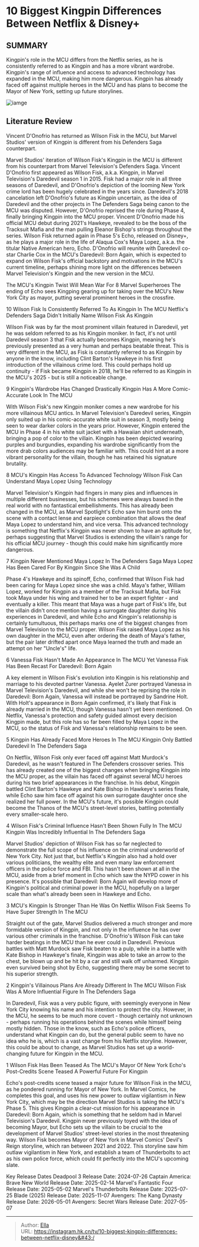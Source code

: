 # 10 Biggest Kingpin Differences Between Netflix &amp; Disney&#43;


## SUMMARY 


 Kingpin&#39;s role in the MCU differs from the Netflix series, as he is consistently referred to as Kingpin and has a more vibrant wardrobe. 
 Kingpin&#39;s range of influence and access to advanced technology has expanded in the MCU, making him more dangerous. 
 Kingpin has already faced off against multiple heroes in the MCU and has plans to become the Mayor of New York, setting up future storylines. 

![iamge](https://static1.srcdn.com/wordpress/wp-content/uploads/2024/01/wilson-fisk-s-kingpin-in-the-mcu-and-on-netflix.jpg)

## Literature Review
Vincent D&#39;Onofrio has returned as Wilson Fisk in the MCU, but Marvel Studios&#39; version of Kingpin is different from his Defenders Saga counterpart.




Marvel Studios&#39; iteration of Wilson Fisk&#39;s Kingpin in the MCU is different from his counterpart from Marvel Television&#39;s Defenders Saga. Vincent D&#39;Onofrio first appeared as Wilson Fisk, a.k.a. Kingpin, in Marvel Television&#39;s Daredevil season 1 in 2015. Fisk had a major role in all three seasons of Daredevil, and D&#39;Onofrio&#39;s depiction of the looming New York crime lord has been hugely celebrated in the years since. Daredevil&#39;s 2018 cancelation left D&#39;Onofrio&#39;s future as Kingpin uncertain, as the idea of Daredevil and the other projects in The Defenders Saga being canon to the MCU was disputed. However, D&#39;Onofrio reprised the role during Phase 4, finally bringing Kingpin into the MCU proper.
Vincent D&#39;Onofrio made his official MCU debut during 2021&#39;s Hawkeye, revealed to be the boss of the Tracksuit Mafia and the man pulling Eleanor Bishop&#39;s strings throughout the series. Wilson Fisk returned again in Phase 5&#39;s Echo, released on Disney&#43;, as he plays a major role in the life of Alaqua Cox&#39;s Maya Lopez, a.k.a. the titular Native American hero, Echo. D&#39;Onofrio will reunite with Daredevil co-star Charlie Cox in the MCU&#39;s Daredevil: Born Again, which is expected to expand on Wilson Fisk&#39;s official backstory and motivations in the MCU&#39;s current timeline, perhaps shining more light on the differences between Marvel Television&#39;s Kingpin and the new version in the MCU.
            
 
 The MCU&#39;s Kingpin Twist Will Mean War For 8 Marvel Superheroes 
The ending of Echo sees Kingping gearing up for taking over the MCU&#39;s New York City as mayor, putting several prominent heroes in the crossfire.













 








 10  Wilson Fisk Is Consistently Referred To As Kingpin In The MCU 
Netflix&#39;s Defenders Saga Didn&#39;t Initially Name Wilson Fisk As Kingpin
        

Wilson Fisk was by far the most prominent villain featured in Daredevil, yet he was seldom referred to as his Kingpin moniker. In fact, it&#39;s not until Daredevil season 3 that Fisk actually becomes Kingpin, meaning he&#39;s previously presented as a very human and perhaps beatable threat. This is very different in the MCU, as Fisk is constantly referred to as Kingpin by anyone in the know, including Clint Barton&#39;s Hawkeye in his first introduction of the villainous crime lord. This could perhaps hold up continuity - if Fisk became Kingpin in 2018, he&#39;ll be referred to as Kingpin in the MCU&#39;s 2025 - but is still a noticeable change.





 9  Kingpin&#39;s Wardrobe Has Changed Drastically 
Kingpin Has A More Comic-Accurate Look In The MCU


 







With Wilson Fisk&#39;s new Kingpin moniker comes a new wardrobe for his more villainous MCU antics. In Marvel Television&#39;s Daredevil series, Kingpin only suited up in his comic-accurate white suit in season 3, mostly being seen to wear darker colors in the years prior. However, Kingpin entered the MCU in Phase 4 in his white suit jacket with a Hawaiian shirt underneath, bringing a pop of color to the villain. Kingpin has been depicted wearing purples and burgundies, expanding his wardrobe significantly from the more drab colors audiences may be familiar with. This could hint at a more vibrant personality for the villain, though he has retained his signature brutality.





 8  MCU&#39;s Kingpin Has Access To Advanced Technology 
Wilson Fisk Can Understand Maya Lopez Using Technology
        

Marvel Television&#39;s Kingpin had fingers in many pies and influences in multiple different businesses, but his schemes were always based in the real world with no fantastical embellishments. This has already been changed in the MCU, as Marvel Spotlight&#39;s Echo saw him burst onto the scene with a contact lense and earpiece combination that allows the deaf Maya Lopez to understand him, and vice versa. This advanced technology is something that Netflix&#39;s Kingpin was never shown to have an aptitude for, perhaps suggesting that Marvel Studios is extending the villain&#39;s range for his official MCU journey - though this could make him significantly more dangerous.





 7  Kingpin Never Mentioned Maya Lopez In The Defenders Saga 
Maya Lopez Has Been Cared For By Kingpin Since She Was A Child
        

Phase 4&#39;s Hawkeye and its spinoff, Echo, confirmed that Wilson Fisk had been caring for Maya Lopez since she was a child. Maya&#39;s father, William Lopez, worked for Kingpin as a member of the Tracksuit Mafia, but Fisk took Maya under his wing and trained her to be an expert fighter - and eventually a killer. This meant that Maya was a huge part of Fisk&#39;s life, but the villain didn&#39;t once mention having a surrogate daughter during his experiences in Daredevil, and while Echo and Kingpin&#39;s relationship is certainly tumultuous, this perhaps marks one of the biggest changes from Marvel Television to the MCU proper.
Wilson Fisk raised Maya Lopez as his own daughter in the MCU, even after ordering the death of Maya&#39;s father, but the pair later drifted apart once Maya learned the truth and made an attempt on her &#34;Uncle&#39;s&#34; life. 






 6  Vanessa Fisk Hasn&#39;t Made An Appearance In The MCU Yet 
Vanessa Fisk Has Been Recast For Daredevil: Born Again


 







A key element in Wilson Fisk&#39;s evolution into Kingpin is his relationship and marriage to his devoted partner Vanessa. Ayelet Zurer portrayed Vanessa in Marvel Television&#39;s Daredevil, and while she won&#39;t be reprising the role in Daredevil: Born Again, Vanessa will instead be portrayed by Sandrine Holt. With Holt&#39;s appearance in Born Again confirmed, it&#39;s likely that Fisk is already married in the MCU, though Vanessa hasn&#39;t yet been mentioned. On Netflix, Vanessa&#39;s protection and safety guided almost every decision Kingpin made, but this role has so far been filled by Maya Lopez in the MCU, so the status of Fisk and Vanessa&#39;s relationship remains to be seen.





 5  Kingpin Has Already Faced More Heroes In The MCU 
Kingpin Only Battled Daredevil In The Defenders Saga
        

On Netflix, Wilson Fisk only ever faced off against Matt Murdock&#39;s Daredevil, as he wasn&#39;t featured in The Defenders crossover series. This has already created one of the biggest changes when bringing Kingpin into the MCU proper, as the villain has faced off against several MCU heroes during his two brief appearances in the franchise. In his debut, Kingpin battled Clint Barton&#39;s Hawkeye and Kate Bishop in Hawkeye&#39;s series finale, while Echo saw him face off against his own surrogate daughter once she realized her full power. In the MCU&#39;s future, it&#39;s possible Kingpin could become the Thanos of the MCU&#39;s street-level stories, battling potentially every smaller-scale hero.





 4  Wilson Fisk&#39;s Criminal Influence Hasn&#39;t Been Shown Fully In The MCU 
Kingpin Was Incredibly Influential In The Defenders Saga
        

Marvel Studios&#39; depiction of Wilson Fisk has so far neglected to demonstrate the full scope of his influence on the criminal underworld of New York City. Not just that, but Netflix&#39;s Kingpin also had a hold over various politicians, the wealthy elite and even many law enforcement officers in the police force and FBI. This hasn&#39;t been shown at all in the MCU, aside from a brief moment in Echo which saw the NYPD cower in his presence. It&#39;s possible that Daredevil: Born Again will develop more of Kingpin&#39;s political and criminal power in the MCU, hopefully on a larger scale than what&#39;s already been seen in Hawkeye and Echo.





 3  MCU&#39;s Kingpin Is Stronger Than He Was On Netflix 
Wilson Fisk Seems To Have Super Strength In The MCU
        

Straight out of the gate, Marvel Studios delivered a much stronger and more formidable version of Kingpin, and not only in the influence he has over various other criminals in the franchise. D&#39;Onofrio&#39;s Wilson Fisk can take harder beatings in the MCU than he ever could in Daredevil. Previous battles with Matt Murdock saw Fisk beaten to a pulp, while in a battle with Kate Bishop in Hawkeye&#39;s finale, Kingpin was able to take an arrow to the chest, be blown up and be hit by a car and still walk off unharmed. Kingpin even survived being shot by Echo, suggesting there may be some secret to his superior strength.





 2  Kingpin&#39;s Villainous Plans Are Already Different In The MCU 
Wilson Fisk Was A More Influential Figure In The Defenders Saga
        

In Daredevil, Fisk was a very public figure, with seemingly everyone in New York City knowing his name and his intention to protect the city. However, in the MCU, he seems to be much more covert - though certainly not unknown - perhaps running his operations behind the scenes while himself being mostly hidden. Those in the know, such as Echo&#39;s police officers, understand what Kingpin can do, but the general public seem to have no idea who he is, which is a vast change from his Netflix storyline. However, this could be about to change, as Marvel Studios has set up a world-changing future for Kingpin in the MCU.





 1  Wilson Fisk Has Been Teased As The MCU&#39;s Mayor Of New York 
Echo&#39;s Post-Credits Scene Teased A Powerful Future For Kingpin


 







Echo&#39;s post-credits scene teased a major future for Wilson Fisk in the MCU, as he pondered running for Mayor of New York. In Marvel Comics, he completes this goal, and uses his new power to outlaw vigilantism in New York City, which may be the direction Marvel Studios is taking the MCU&#39;s Phase 5. This gives Kingpin a clear-cut mission for his appearance in Daredevil: Born Again, which is something that he seldom had in Marvel Television&#39;s Daredevil. Kingpin never previously toyed with the idea of becoming Mayor, but Echo sets up the villain to be crucial to the development of Marvel Studios&#39; street-level stories in the most threatening way.
Wilson Fisk becomes Mayor of New York in Marvel Comics&#39; Devil&#39;s Reign storyline, which ran between 2021 and 2022. This storyline saw him outlaw vigilantism in New York, and establish a team of Thunderbolts to act as his own police force, which could fit perfectly into the MCU&#39;s upcoming slate. 

   Key Release Dates             Deadpool 3 Release Date: 2024-07-26                   Captain America: Brave New World Release Date: 2025-02-14                  Marvel&#39;s Fantastic Four Release Date: 2025-05-02                  Marvel&#39;s Thunderbolts Release Date: 2025-07-25                  Blade (2025) Release Date: 2025-11-07                  Avengers: The Kang Dynasty  Release Date: 2026-05-01                   Avengers: Secret Wars Release Date: 2027-05-07      

---

> Author: [Ella](https://instagram.hk.cn/)  
> URL: https://instagram.hk.cn/tv/10-biggest-kingpin-differences-between-netflix-disney&#43;/  

